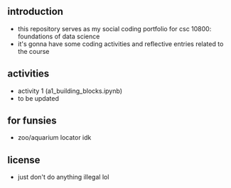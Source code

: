 ## introduction
- this repository serves as my social coding 
portfolio for csc 10800: foundations of 
data science
- it's gonna have some coding 
activities and reflective entries related
to the course

## activities
- activity 1 (a1_building_blocks.ipynb)
- to be updated

## for funsies
- zoo/aquarium locator idk

## license
- just don't do anything illegal lol

